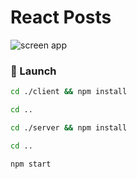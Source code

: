 # React Posts

![screen app](https://i.imgur.com/1aFWkHag.png)

### 🚀 Launch
```bash
cd ./client && npm install

cd ..

cd ./server && npm install

cd ..

npm start
```